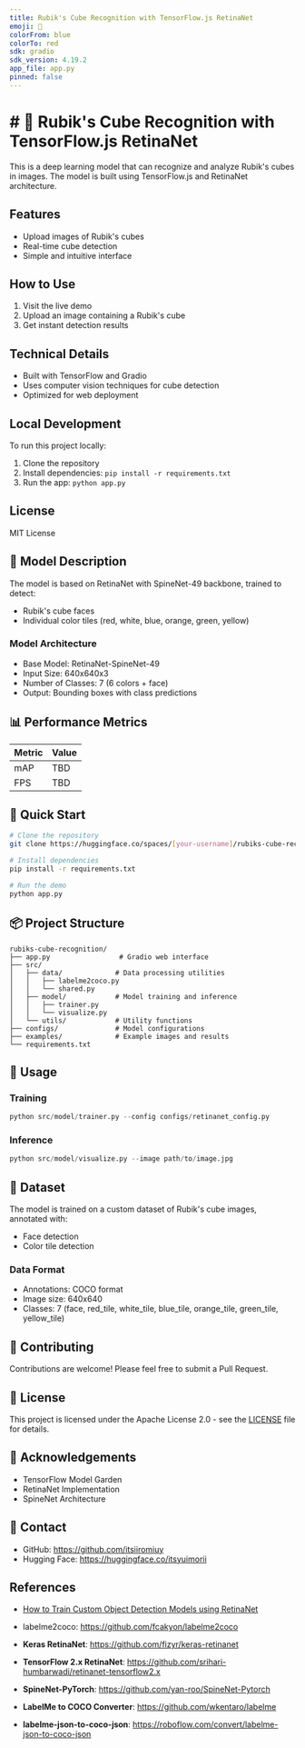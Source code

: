```yaml
---
title: Rubik's Cube Recognition with TensorFlow.js RetinaNet
emoji: 🎲
colorFrom: blue
colorTo: red
sdk: gradio
sdk_version: 4.19.2
app_file: app.py
pinned: false
---
```


# # 🎲 Rubik's Cube Recognition with TensorFlow.js RetinaNet

This is a deep learning model that can recognize and analyze Rubik's cubes in images. The model is built using TensorFlow.js and RetinaNet architecture.

## Features

- Upload images of Rubik's cubes
- Real-time cube detection
- Simple and intuitive interface

## How to Use

1. Visit the live demo
2. Upload an image containing a Rubik's cube
3. Get instant detection results

## Technical Details

- Built with TensorFlow and Gradio
- Uses computer vision techniques for cube detection
- Optimized for web deployment

## Local Development

To run this project locally:

1. Clone the repository
2. Install dependencies: `pip install -r requirements.txt`
3. Run the app: `python app.py`

## License

MIT License

## 🌟 Model Description

The model is based on RetinaNet with SpineNet-49 backbone, trained to detect:
- Rubik's cube faces
- Individual color tiles (red, white, blue, orange, green, yellow)

### Model Architecture
- Base Model: RetinaNet-SpineNet-49
- Input Size: 640x640x3
- Number of Classes: 7 (6 colors + face)
- Output: Bounding boxes with class predictions

## 📊 Performance Metrics

| Metric | Value |
|--------|-------|
| mAP    | TBD   |
| FPS    | TBD   |

## 🚀 Quick Start

```bash
# Clone the repository
git clone https://huggingface.co/spaces/[your-username]/rubiks-cube-recognition

# Install dependencies
pip install -r requirements.txt

# Run the demo
python app.py
```

## 📦 Project Structure

```
rubiks-cube-recognition/
├── app.py                 # Gradio web interface
├── src/
│   ├── data/             # Data processing utilities
│   │   ├── labelme2coco.py
│   │   └── shared.py
│   ├── model/            # Model training and inference
│   │   ├── trainer.py
│   │   └── visualize.py
│   └── utils/            # Utility functions
├── configs/              # Model configurations
├── examples/             # Example images and results
└── requirements.txt    
```

## 🔧 Usage

### Training

```python
python src/model/trainer.py --config configs/retinanet_config.py
```

### Inference

```python
python src/model/visualize.py --image path/to/image.jpg
```

## 📝 Dataset

The model is trained on a custom dataset of Rubik's cube images, annotated with:
- Face detection
- Color tile detection

### Data Format
- Annotations: COCO format
- Image size: 640x640
- Classes: 7 (face, red_tile, white_tile, blue_tile, orange_tile, green_tile, yellow_tile)

## 🤝 Contributing

Contributions are welcome! Please feel free to submit a Pull Request.

## 📄 License

This project is licensed under the Apache License 2.0 - see the [LICENSE](LICENSE) file for details.

## 🙏 Acknowledgements

- TensorFlow Model Garden
- RetinaNet Implementation
- SpineNet Architecture

## 📧 Contact

- GitHub: https://github.com/itsiiromiuy
- Hugging Face:  https://huggingface.co/itsyuimorii

## References

- [How to Train Custom Object Detection Models using RetinaNet](https://medium.com/@van.evanfebrianto/how-to-train-custom-object-detection-models-using-retinanet-aeed72f5d701)
- labelme2coco: https://github.com/fcakyon/labelme2coco
 
- **Keras RetinaNet**: https://github.com/fizyr/keras-retinanet
- **TensorFlow 2.x RetinaNet**: https://github.com/srihari-humbarwadi/retinanet-tensorflow2.x
- **SpineNet-PyTorch**: https://github.com/yan-roo/SpineNet-Pytorch

- **LabelMe to COCO Converter**: https://github.com/wkentaro/labelme
- **labelme-json-to-coco-json**: https://roboflow.com/convert/labelme-json-to-coco-json

 
 
